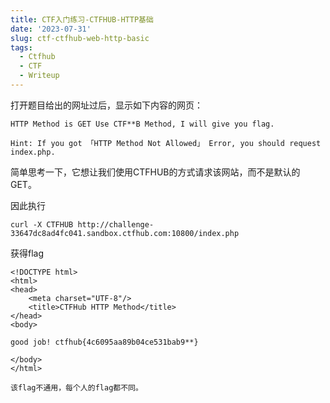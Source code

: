 ```yaml
---
title: CTF入门练习-CTFHUB-HTTP基础
date: '2023-07-31'
slug: ctf-ctfhub-web-http-basic
tags:
  - Ctfhub
  - CTF
  - Writeup
---
```


打开题目给出的网址过后，显示如下内容的网页：

```
HTTP Method is GET Use CTF**B Method, I will give you flag. 

Hint: If you got 「HTTP Method Not Allowed」 Error, you should request index.php.
```

简单思考一下，它想让我们使用CTFHUB的方式请求该网站，而不是默认的GET。

因此执行
```
curl -X CTFHUB http://challenge-33647dc8ad4fc041.sandbox.ctfhub.com:10800/index.php
```

获得flag

```
<!DOCTYPE html>
<html>
<head>
    <meta charset="UTF-8"/>
    <title>CTFHub HTTP Method</title>
</head>
<body>

good job! ctfhub{4c6095aa89b04ce531bab9**}

</body>
</html>
```

`该flag不通用，每个人的flag都不同。`